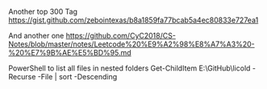 Another top 300 Tag
https://gist.github.com/zebointexas/b8a1859fa77bcab5a4ec80833e727ea1

And another one
https://github.com/CyC2018/CS-Notes/blob/master/notes/Leetcode%20%E9%A2%98%E8%A7%A3%20-%20%E7%9B%AE%E5%BD%95.md 

PowerShell to list all files in nested folders
Get-ChildItem E:\GitHub\licold -Recurse -File | sort -Descending